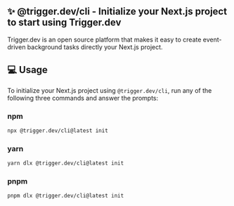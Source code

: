 ## ✨ @trigger.dev/cli - Initialize your Next.js project to start using Trigger.dev

Trigger.dev is an open source platform that makes it easy to create event-driven background tasks directly your Next.js project.

## 💻 Usage

To initialize your Next.js project using `@trigger.dev/cli`, run any of the following three commands and answer the prompts:

### npm

```sh
npx @trigger.dev/cli@latest init
```

### yarn

```sh
yarn dlx @trigger.dev/cli@latest init
```

### pnpm

```sh
pnpm dlx @trigger.dev/cli@latest init
```
